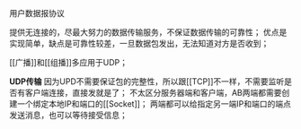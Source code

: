 用户数据报协议

提供无连接的，尽最大努力的数据传输服务，不保证数据传输的可靠性；
优点是实现简单，缺点是可靠性较差，一旦数据包发出，无法知道对方是否收到；

[[广播]]和[[组播]]多应用于UDP；

**UDP传输**
因为UPD不需要保证包的完整性，所以跟[[TCP]]不一样，不需要监听是否有客户端连接，直接发就是了；
不太区分服务器端和客户端，AB两端都需要创建一个绑定本地IP和端口的[[Socket]]；
两端都可以给指定另一端IP和端口的端点发送消息，也可以等待接受信息；
